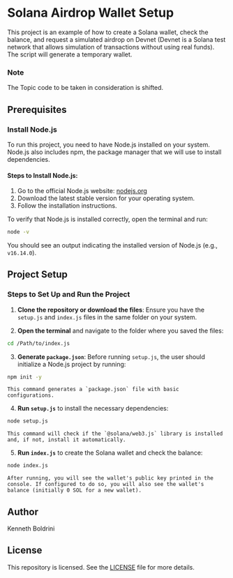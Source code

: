 # Solana Airdrop Wallet Setup

This project is an example of how to create a Solana wallet, check the balance, and request a simulated airdrop on Devnet (Devnet is a Solana test network that allows simulation of transactions without using real funds). The script will generate a temporary wallet.

### Note

The Topic code to be taken in consideration is shifted.

## Prerequisites

### Install Node.js

To run this project, you need to have Node.js installed on your system. Node.js also includes npm, the package manager that we will use to install dependencies.

#### Steps to Install Node.js:

1. Go to the official Node.js website: [nodejs.org](https://nodejs.org/)
2. Download the latest stable version for your operating system.
3. Follow the installation instructions.

To verify that Node.js is installed correctly, open the terminal and run:

```sh
node -v
```

You should see an output indicating the installed version of Node.js (e.g., `v16.14.0`).

## Project Setup

### Steps to Set Up and Run the Project

1. **Clone the repository or download the files**: Ensure you have the `setup.js` and `index.js` files in the same folder on your system.
    
2. **Open the terminal** and navigate to the folder where you saved the files:
    

```sh
cd /Path/to/index.js
```

3. **Generate `package.json`**: Before running `setup.js`, the user should initialize a Node.js project by running:

```sh
npm init -y
```

	This command generates a `package.json` file with basic configurations.

4. **Run `setup.js`** to install the necessary dependencies:


```sh
node setup.js
```

	This command will check if the `@solana/web3.js` library is installed and, if not, install it automatically.

5. **Run `index.js`** to create the Solana wallet and check the balance:


```sh
node index.js
```

	After running, you will see the wallet's public key printed in the console. If configured to do so, you will also see the wallet's balance (initially 0 SOL for a new wallet).

## Author

Kenneth Boldrini

## License

This repository is licensed. See the [LICENSE](./LICENSE) file for more details.